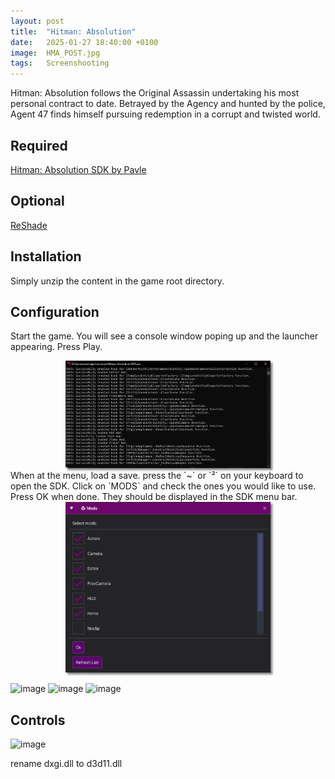 ```yaml
---
layout: post
title:  "Hitman: Absolution"
date:   2025-01-27 18:40:00 +0100
image:  HMA_POST.jpg
tags:   Screenshooting
---
```


Hitman: Absolution follows the Original Assassin undertaking his most personal contract to date. 
Betrayed by the Agency and hunted by the police, Agent 47 finds himself pursuing redemption in a corrupt and twisted world.

## Required
[Hitman: Absolution SDK by Pavle](https://github.com/pavledev/HitmanAbsolutionSDK/releases)

## Optional
[ReShade](https://reshade.me)

## Installation
Simply unzip the content in the game root directory. 

## Configuration
Start the game. You will see a console window poping up and the launcher appearing. Press Play. 
<div style="width:65%; margin: auto;">
<img src="/images/HMA_02.jpg" alt="WATCH_DOGS UTC Camera Menu" style="box-shadow: 3px 3px 3px gray;">
</div>
When at the menu, load a save. press the `~` or `²` on your keyboard to open the SDK.
Click on `MODS` and check the ones you would like to use. Press OK when done. They should be displayed in the SDK menu bar.

<div style="width:65%; margin: auto;">
<img src="/images/HMA_01.jpg" alt="WATCH_DOGS UTC Camera Menu" style="box-shadow: 3px 3px 3px gray;">
</div>

![image](https://github.com/user-attachments/assets/16f4f669-fa5e-4584-afca-78b51934127a)
![image](https://github.com/user-attachments/assets/362b7323-5a65-4f32-bbf0-236be28a82d1)
![image](https://github.com/user-attachments/assets/4d9a12e6-e089-416d-8ca9-e2ac9bf38bb3)

## Controls
![image](https://github.com/user-attachments/assets/0a0e5d26-079f-4c41-940b-6e5fb78e3bf6)


rename dxgi.dll to d3d11.dll
